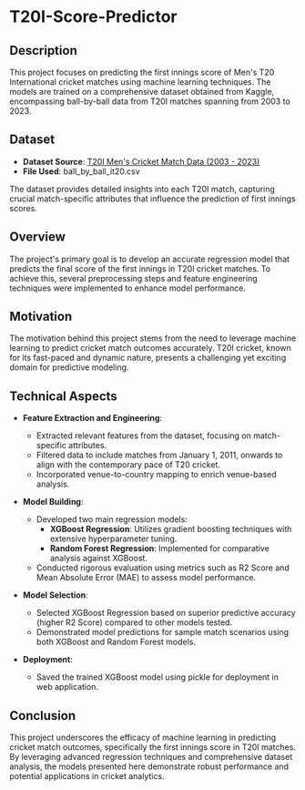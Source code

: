 # T20I-Score-Predictor

## Description

This project focuses on predicting the first innings score of Men's T20 International cricket matches using machine learning techniques. The models are trained on a comprehensive dataset obtained from Kaggle, encompassing ball-by-ball data from T20I matches spanning from 2003 to 2023.

## Dataset

- **Dataset Source**: [T20I Men's Cricket Match Data (2003 - 2023)](https://www.kaggle.com/datasets/jamiewelsh2/ball-by-ball-it20/data)
- **File Used**: ball_by_ball_it20.csv

The dataset provides detailed insights into each T20I match, capturing crucial match-specific attributes that influence the prediction of first innings scores.

## Overview

The project's primary goal is to develop an accurate regression model that predicts the final score of the first innings in T20I cricket matches. To achieve this, several preprocessing steps and feature engineering techniques were implemented to enhance model performance.

## Motivation

The motivation behind this project stems from the need to leverage machine learning to predict cricket match outcomes accurately. T20I cricket, known for its fast-paced and dynamic nature, presents a challenging yet exciting domain for predictive modeling.

## Technical Aspects

- **Feature Extraction and Engineering**:
  - Extracted relevant features from the dataset, focusing on match-specific attributes.
  - Filtered data to include matches from January 1, 2011, onwards to align with the contemporary pace of T20 cricket.
  - Incorporated venue-to-country mapping to enrich venue-based analysis.

- **Model Building**:
  - Developed two main regression models:
    - **XGBoost Regression**: Utilizes gradient boosting techniques with extensive hyperparameter tuning.
    - **Random Forest Regression**: Implemented for comparative analysis against XGBoost.
  - Conducted rigorous evaluation using metrics such as R2 Score and Mean Absolute Error (MAE) to assess model performance.

- **Model Selection**:
  - Selected XGBoost Regression based on superior predictive accuracy (higher R2 Score) compared to other models tested.
  - Demonstrated model predictions for sample match scenarios using both XGBoost and Random Forest models.

- **Deployment**:
  - Saved the trained XGBoost model using pickle for deployment in web application.

## Conclusion

This project underscores the efficacy of machine learning in predicting cricket match outcomes, specifically the first innings score in T20I matches. By leveraging advanced regression techniques and comprehensive dataset analysis, the models presented here demonstrate robust performance and potential applications in cricket analytics.

